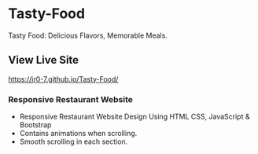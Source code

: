 # Tasty-Food
Tasty Food: Delicious Flavors, Memorable Meals.

## View Live Site
https://jr0-7.github.io/Tasty-Food/

### Responsive Restaurant Website

- Responsive Restaurant Website Design Using HTML CSS, JavaScript & Bootstrap
- Contains animations when scrolling.
- Smooth scrolling in each section.
